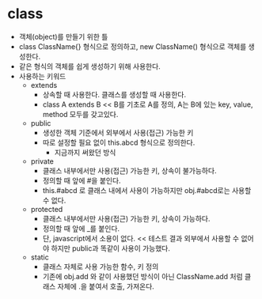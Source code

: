 # class

- 객체(object)를 만들기 위한 틀
- class ClassName{} 형식으로 정의하고, new ClassName() 형식으로 객체를 생성한다.
- 같은 형식의 객체를 쉽게 생성하기 위해 사용한다.
- 사용하는 키워드
  - extends
    - 상속할 때 사용한다. 클래스를 생성할 때 사용한다.
    - class A extends B << B를 기초로 A를 정의, A는 B에 있는 key, value, method 모두를 갖고있다.
  - public
    - 생성한 객체 기준에서 외부에서 사용(접근) 가능한 키
    - 따로 설정할 필요 없이 this.abcd 형식으로 정의한다.
      - 지금까지 써왔던 방식
  - private
    - 클래스 내부에서만 사용(접근) 가능한 키, 상속이 불가능하다.
    - 정의할 때 앞에 #을 붙인다.
    - this.#abcd 로 클래스 내에서 사용이 가능하지만 obj.#abcd로는 사용할 수 없다.
  - protected
    - 클래스 내부에서만 사용(접근) 가능한 키, 상속이 가능하다.
    - 정의할 때 앞에 \_를 붙인다.
    - 단, javascript에서 소용이 없다. << 테스트 결과 외부에서 사용할 수 없어야 하지만 public과 똑같이 사용이 가능했다.
  - static
    - 클래스 자체로 사용 가능한 함수, 키 정의
    - 기존에 obj.add 와 같이 사용했던 방식이 아닌 ClassName.add 처럼 클래스 자체에 .을 붙여서 호출, 가져온다.
